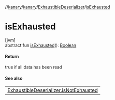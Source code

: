 //[kanary](../../../index.md)/[kanary](../index.md)/[ExhaustibleDeserializer](index.md)/[isExhausted](is-exhausted.md)

# isExhausted

[jvm]\
abstract fun [isExhausted](is-exhausted.md)(): [Boolean](https://kotlinlang.org/api/latest/jvm/stdlib/kotlin/-boolean/index.html)

#### Return

true if all data has been read

#### See also

| |
|---|
| [ExhaustibleDeserializer.isNotExhausted](is-not-exhausted.md) |
